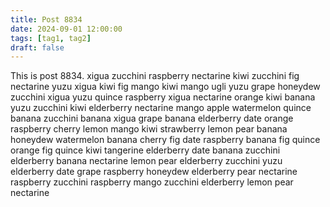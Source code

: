 ```yaml
---
title: Post 8834
date: 2024-09-01 12:00:00
tags: [tag1, tag2]
draft: false
---
```

This is post 8834.
xigua
zucchini
raspberry
nectarine
kiwi
zucchini
fig
nectarine
yuzu
xigua
kiwi
fig
mango
kiwi
mango
ugli
yuzu
grape
honeydew
zucchini
xigua
yuzu
quince
raspberry
xigua
nectarine
orange
kiwi
banana
yuzu
zucchini
kiwi
elderberry
nectarine
mango
apple
watermelon
quince
banana
zucchini
banana
xigua
grape
banana
elderberry
date
orange
raspberry
cherry
lemon
mango
kiwi
strawberry
lemon
pear
banana
honeydew
watermelon
banana
cherry
fig
date
raspberry
banana
fig
quince
orange
fig
quince
kiwi
tangerine
elderberry
date
banana
zucchini
elderberry
banana
nectarine
lemon
pear
elderberry
zucchini
yuzu
elderberry
date
grape
raspberry
honeydew
elderberry
pear
nectarine
raspberry
zucchini
raspberry
mango
zucchini
elderberry
lemon
pear
nectarine
